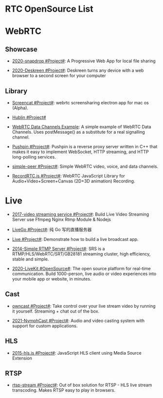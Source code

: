 # RTC OpenSource List

# WebRTC

## Showcase

- [2020-snapdrop #Project#](https://github.com/RobinLinus/snapdrop): A Progressive Web App for local file sharing

- [2020-Deskreen #Project#](https://github.com/pavlobu/deskreen): Deskreen turns any device with a web browser to a second screen for your computer

## Library

- [Screencat #Project#](https://github.com/maxogden/screencat): webrtc screensharing electron app for mac os (Alpha).

- [Hublin #Project#](https://github.com/linagora/hublin)

- [WebRTC Data Channels Example](https://parg.co/UsK): A simple example of WebRTC Data Channels. Uses postMessage() as a substitute for a real signalling channel.

- [Pushpin #Project#](https://github.com/fanout/pushpin): Pushpin is a reverse proxy server written in C++ that makes it easy to implement WebSocket, HTTP streaming, and HTTP long-polling services.

- [simple-peer #Project#](https://github.com/feross/simple-peer): Simple WebRTC video, voice, and data channels.

- [RecordRTC.js #Project#](https://recordrtc.org): WebRTC JavaScript Library for Audio+Video+Screen+Canvas (2D+3D animation) Recording.

# Live

- [2017-video streaming service #Project#](https://github.com/tabvn/video-streaming-service): Build Live Video Streaming Server use Ffmpeg Nginx Rtmp Module & Nodejs

- [LiveGo #Project#](https://github.com/gwuhaolin/livego): 纯 Go 写的直播服务器

- [Live #Project#](https://github.com/ltebean/Live): Demonstrate how to build a live broadcast app.

- [2014-Simple RTMP Server #Project#](https://github.com/ossrs/srs): SRS is a RTMP/HLS/WebRTC/SRT/GB28181 streaming cluster, high efficiency, stable and simple.

- [2020-LiveKit #OpenSource#](https://livekit.io/): The open source platform for real-time communication. Build 1000-person, live audio or video experiences into your mobile app or website, in minutes.

## Cast

- [owncast #Project#](https://github.com/owncast/owncast): Take control over your live stream video by running it yourself. Streaming + chat out of the box.

- [2021-NymphCast #Project#](https://github.com/MayaPosch/NymphCast): Audio and video casting system with support for custom applications.

## HLS

- [2015-hls.js #Project#](https://github.com/video-dev/hls.js/): JavaScript HLS client using Media Source Extension

## RTSP

- [rtsp-stream #Project#](https://github.com/Roverr/rtsp-stream): Out of box solution for RTSP - HLS live stream transcoding. Makes RTSP easy to play in browsers.
